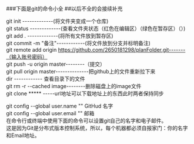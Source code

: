 ###下面是git的命令小全
##以后不全的会接续补充





git init		-------------(将文件夹变成一个仓库)  
git status		-------------(查看文件夹状态（红色在编辑区）（绿色在暂存区）（）)  
git add .		-------------(将所有文件放到暂存区)  
git commit -m "备注"------------(将文件放到分支并标明备注)  
git remote add origin https://github.com/2650181298/planFolder.git-------（输入账号密码）  
git push -u origin master--------（提交）  
git pull origin master--------------把github上的文件重新拉下来  
dir		------------ 查看目录下的文件  
git rm -r --cached image--------删除磁盘上的image文件  
git clone *****		-----url地址可以下载地址上的东西此时两者保持同步  
  
  
  
  
  
    
  
  
git config --global user.name ""  			GitHud 名字  
git config --global user.email ""               		邮箱  
在命令行或终端中使用下面的命令可以设置git自己的名字和电子邮件。  
这是因为Git是分布式版本控制系统，所以，每个机器都必须自报家门：你的名字和Email地址。  